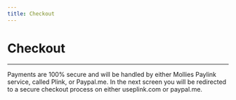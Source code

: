 ```yaml
---
title: Checkout
---
```


# Checkout

---

Payments are 100% secure and will be handled by either Mollies Paylink service, called Plink, or Paypal.me. In the next screen you will be redirected to a secure checkout process on either useplink.com or paypal.me.

